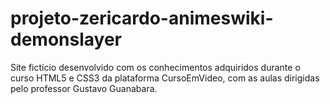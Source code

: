 # projeto-zericardo-animeswiki-demonslayer
 Site fictício desenvolvido com os conhecimentos adquiridos durante o curso HTML5 e CSS3 da plataforma CursoEmVideo, com as aulas dirigidas pelo professor Gustavo Guanabara.
